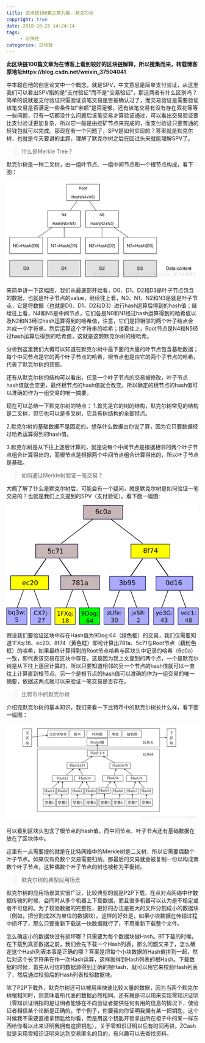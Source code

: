 ```yaml
---
title: 区块链100篇之第九篇--默克尔树
copyright: true
date: 2018-10-25 14:24:14
tags:
     - 区块链
categories: 区块链
---
```


**此区块链100篇文章为在博客上看到较好的区块链解释，所以搜集而来，转载博客原地址https://blog.csdn.net/weixin_37504041**

中本聪在他的创世论文中一个概念，就是SPV，中文意思是简单支付验证，从这里我们可以看出SPV指的是“支付验证”而不是“交易验证”，那这两者有什么区别吗？简单的说就是支付验证只需验证该笔交易是否被确认过了，而交易验证是需要验证该笔交易是否满足一些条件如“余额”是否足够，还有该笔交易有没有存在双花等等一些问题，只有一切都没什么问题后该笔交易才算验证通过，可以看出交易验证要比支付验证更加复杂，所以它一般是由挖矿节点来完成的，而支付验证只要普通的轻钱包就可以完成。那现在有一个问题了，SPV是如何实现的？答案就是默克尔树，也就是今天要讲的主题，理解了默克尔树之后在回过头来就能理解SPV了。

> 什么是Merkle Tree？ 

默克尔树是一种二叉树，由一组叶节点、一组中间节点和一个根节点构成，看下图： 

![](区块链100篇之第九篇-默克尔树/1.jpg)

来简单讲一下这幅图，我们从最底部开始看，D0、D1、D2和D3是叶子节点包含的数据，也就是叶子节点的value，继续往上看，N0、N1、N2和N3是就是叶子节点，它是将数据（也就是D0、D1、D2和D3）进行hash运算后得到的hash值；继续往上看，N4和N5是中间节点，它们各是N0和N1经过hash运算得到的哈希值以及N2和N3经过hash运算得到的哈希值，注意，它们是把相邻的两个叶子结点合并成一个字符串，然后运算这个字符串的哈希；接着往上，Root节点是N4和N5经过hash运算后得到的哈希值，这就是这颗默克尔树的根哈希。

分析到这里我们大概可以知道在默克尔树中最下面的大量的叶节点包含基础数据；每个中间节点是它的两个叶子节点的哈希，根节点也是由它的两个子节点的哈希，代表了默克尔树的顶部。

还有从默克尔树的结构可以看出，任意一个叶子节点的交易被修改，叶子节点hash值就会变更，最终根节点的hash值就会改变。所以确定的根节点的hash值可以准确的作为一组交易的唯一摘要。

现在可以总结一下默克尔树的特点：
1.首先是它的树的结构，默克尔树常见的结构是二叉树，但它也可以是多叉树，它具有树结构的全部特点。

2.默克尔树的基础数据不是固定的，想存什么数据由你说了算，因为它只要数据经过哈希运算得到的hash值。

3.默克尔树是从下往上逐层计算的，就是说每个中间节点是根据相邻的两个叶子节点组合计算得出的，而根节点是根据两个中间节点组合计算得出的，所以叶子节点是基础。

> 如何通过Merkle树验证一笔交易？ 

大概了解了什么是默克尔树后，可能会有一个疑问，就是默克尔树是如何验证一笔交易的？也就是我们上文提到的SPV（支付验证）。看下面一幅图: 

![](区块链100篇之第九篇-默克尔树/2.png)

假设我们要验证区块中存在Hash值为9Dog:64（绿色框）的交易，我们仅需要知道1FXq:18、ec20、8f74（黄色框）即可计算出781a、5c71与Root节点（藕粉色框）的哈希，如果最终计算得到的Root节点哈希与区块头中记录的哈希（6c0a）一致，即代表该交易在区块中存在。这是因为我上文提到的两个点，一个是默克尔树是从下往上逐层计算的，所以只要知道相邻的另一个节点的hash值就可以一直往上计算直到根节点，另一个是根节点的hash值可以准确的作为一组交易的唯一摘要，依据这两点就可以来验证一笔交易是否存在。

> 比特币中的默克尔树 

介绍完默克尔树的基本知识，我们来看一下比特币中的默克尔树长什么样，看下面一幅图： 

![](区块链100篇之第九篇-默克尔树/3.jpg)

可以看到区块头包含了根节点的hash值，而中间节点、叶子节点还有基础数据在放在了区块体中。

这里有一点需要提的就是在比特网络中的Merkle树是二叉树，所以它需要偶数个叶子节点。如果仅有奇数个交易需要归纳，那最后的交易就会被复制一份以构成偶数个叶子节点，这种偶数个叶子节点的树也被称为平衡树。

> 默克尔树的典型应用场景 

默克尔树的应用场景其实很广泛，比较典型的就是P2P下载。在点对点网络中作数据传输的时候，会同时从多个机器上下载数据，而且很多机器可以认为是不稳定或者不可信的。为了校验数据的完整性，更好的办法是把大的文件分割成小的数据块（例如，把分割成2K为单位的数据块）。这样的好处是，如果小块数据在传输过程中损坏了，那么只要重新下载这一快数据就行了，不用重新下载整个文件。

怎么确定小的数据块没有损坏哪？只需要为每个数据块做Hash。BT下载的时候，在下载到真正数据之前，我们会先下载一个Hash列表。那么问题又来了，怎么确定这个Hash列表本事是正确的哪？答案是把每个小块数据的Hash值拼到一起，然后对这个长字符串在作一次Hash运算，这样就得到Hash列表的根Hash。下载数据的时候，首先从可信的数据源得到正确的根Hash，就可以用它来校验Hash列表了，然后通过校验后的Hash列表校验数据块。

除了P2P下载外，默克尔树还可以被用来快速比较大量的数据，因为当两个默克尔树根相同时，则意味着所代表的数据必然相同。还有就是可以用来实现零知识证明（零知识证明指的是证明者能够在不向验证者提供任何有用的信息的情况下，使验证者相信某个论断是正确的。举个例子，你要我向你证明我拥有某一把钥匙，这个时候我不需要直接拿钥匙给你看，而是用这个钥匙开锁拿出所在柜子中的某一样东西给你看以此来证明我拥有这把钥匙），关于零知识证明以后有时间再讲，ZCash就是采用零知识证明来达到交易匿名的目的，有兴趣可以去查找资料。

